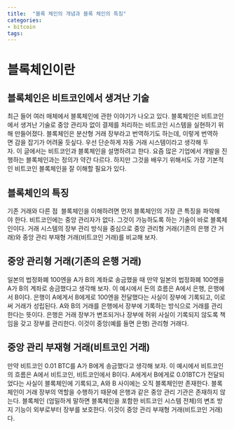 ```yaml
---
title:  "블록 체인의 개념과 블록 체인의 특징"
categories:
- bitcoin 
tags:
---
```

# 블록체인이란
## 블록체인은 비트코인에서 생겨난 기술 
최근 들어 여러 매체에서 블록체인에 관한 이야기가 나오고 있다. 블록체인은 비트코인에서 생겨난 기술로 중앙 관리자 없이 결제를 처리하는 비트코인 시스템을 실현하기 위해 만들어졌다. 블록체인은 분산형 거래 장부라고 번역하기도 하는데, 이렇게 번역하면 감을 잡기가 어려울 듯싶다. 우선 단순하게 자동 거래 시스템이라고 생각해 두자. 이 글에서는 비트코인과 블록체인을 설명하려고 한다. 요즘 많은 기업에서 개발을 진행하는 블록체인과는 정의가 약간 다르다. 하지만 그것을 배우기 위해서도 가장 기본적인 비트코인 블록체인을 잘 이해할 필요가 있다. 
 
## 블록체인의 특징 
기존 거래와 다른 점 
블록체인을 이해하려면 먼저 블록체인의 가장 큰 특징을 파악해야 한다. 비트코인에는 중앙 관리자가 없다. 그것이 가능하도록 하는 기술이 바로 블록체인이다. 거래 시스템의 장부 관리 방식을 중심으로 중앙 관리형 거래(기존의 은행 간 거래)와 중앙 관리 부재형 거래(비트코인 거래)를 비교해 보자. 
 
## 중앙 관리형 거래(기존의 은행 거래) 
일본의 법정화폐 100엔을 A가 B의 계좌로 송금했을 때
만약 일본의 법정화폐 100엔을 A가 B의 계좌로 송금했다고 생각해 보자. 이 예시에서 돈의 흐름은 A에서 은행, 은행에서 B이다. 은행이 A에게서 B에게로 100엔을 전달했다는 사실이 장부에 기록되고, 이로써 거래가 성립된다. A와 B의 거래를 은행에서 장부에 기록하는 방식으로 거래를 관리한다는 뜻이다. 은행은 거래 장부가 변조되거나 장부에 허위 사실이 기록되지 않도록 책임을 갖고 장부를 관리한다. 이것이 중앙(예를 들면 은행) 관리형 거래다. 
 
## 중앙 관리 부재형 거래(비트코인 거래) 
만약 비트코인 0.01 BTC를 A가 B에게 송금했다고 생각해 보자. 이 예시에서 비트코인의 흐름은 A에서 비트코인, 비트코인에서 B이다. A에게서 B에게로 0.01BTC가 전달되었다는 사실이 블록체인에 기록되고, A와 B 사이에는 오직 블록체인만 존재한다. 블록체인이 거래 장부의 역할을 수행하기 때문에 은행과 같은 중앙 관리 기관은 존재하지 않는다. 블록체인 (엄밀하게 말하면 블록체인을 포함한 비트코인 시스템 전체)의 변조 방지 기능이 외부로부터 장부를 보호한다. 이것이 중앙 관리 부재형 거래(비트코인 거래)다. 





